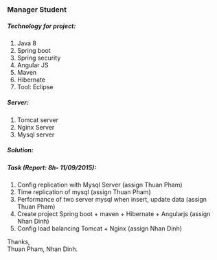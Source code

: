 ### Manager Student 

##### Technology for project:
  1. Java 8
  2. Spring boot
  3. Spring security
  4. Angular JS
  5. Maven
  6. Hibernate
  7. Tool: Eclipse 
  
##### Server:
  1. Tomcat server 
  2. Nginx Server
  3. Mysql server

##### Solution:


##### Task (Report: 8h- 11/09/2015):
  1. Config replication with Mysql Server (assign Thuan Pham)
  2. Time replication of mysql (assign Thuan Pham)
  3. Performance of two server mysql when insert, update data (assign Thuan Pham)
  4. Create project Spring boot + maven + Hibernate + Angularjs (assign Nhan Dinh)
  5. Config load balancing Tomcat + Nginx (assign Nhan Dinh)

Thanks,  
Thuan Pham, Nhan Dinh.

